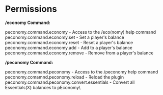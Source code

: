 # Permissions

**/economy Command:**

peconomy.command.economy - Access to the /eco(nomy) help command\
peconomy.command.economy.set - Set a player's balance\
peconomy.command.economy.reset - Reset a player's balance\
peconomy.command.economy.add - Add to a player's balance\
peconomy.command.economy.remove - Remove from a player's balance



**/peconomy Command:**

peconomy.command.peconomy - Access to the /peconomy help command\
peconomy.comamnd.peconomy.reload - Reload the plugin\
peconomy.command.peconomy.convert.essentials - Convert all Essentials(X) balances to pEconomy\
